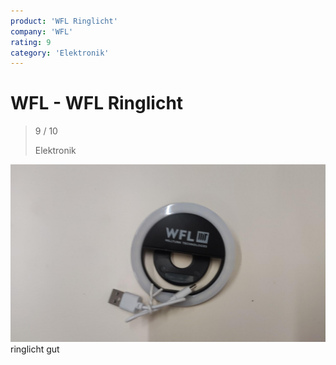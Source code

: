 ```yaml
---
product: 'WFL Ringlicht'
company: 'WFL'
rating: 9
category: 'Elektronik'
---
```


# WFL - WFL Ringlicht
>
> 9 / 10
>
> Elektronik

![WFL Ringlicht](./assets/wfl-wfl-ringlicht-70acfa30-f0d4-4079-b9e1-58289209e2c7.jpg)
ringlicht gut
